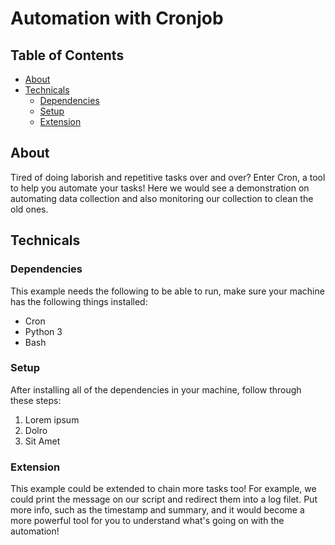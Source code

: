 # Automation with Cronjob

## Table of Contents

- [About](#about)
- [Technicals](#technicals)
    - [Dependencies](#dependencies)
    - [Setup](#setup)
    - [Extension](#dependencies)

## About

Tired of doing laborish and repetitive tasks over and over? Enter Cron, a tool to help you automate your tasks! Here we would see a demonstration on automating data collection and also monitoring our collection to clean the old ones.

## Technicals

### Dependencies

This example needs the following to be able to run, make sure your machine has the following things installed:
- Cron
- Python 3
- Bash

### Setup

After installing all of the dependencies in your machine, follow through these steps:

1. Lorem ipsum
2.  Dolro
3. Sit Amet

### Extension

This example could be extended to chain more tasks too! For example, we could print the message on our script and redirect them into a log filet. Put more info, such as the timestamp and summary, and it would become a more powerful tool for you to understand what's going on with the automation!